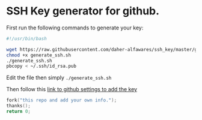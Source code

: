 # SSH Key generator for github.

First run the following commands to generate your key:

```bash
#!/usr/bin/bash

wget https://raw.githubusercontent.com/daher-alfawares/ssh_key/master/generate_ssh.sh
chmod +x generate_ssh.sh
./generate_ssh.sh
pbcopy < ~/.ssh/id_rsa.pub
```

Edit the file then simply `./generate_ssh.sh`

Then follow this [link to github settings to add the key](https://github.com/settings/keys)

```C++
fork("this repo and add your own info.");
thanks();
return 0;
```
